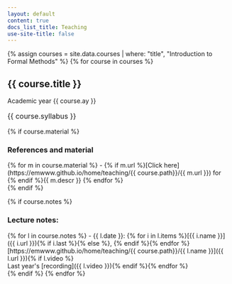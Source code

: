 ```yaml
---
layout: default
content: true
docs_list_title: Teaching
use-site-title: false
---
```


{% assign courses = site.data.courses | where: "title", "Introduction to Formal Methods" %}
{% for course in courses %}

## <a id='{{ course.title }}'></a>{{ course.title }}
Academic year {{ course.ay }}
<p style="font-size:12pt">{{ course.syllabus }}</p>

{% if course.material %}
### References and material
<div markdown="1">
{% for m in course.material %}
- {% if m.url %}[Click here](https://emwww.github.io/home/teaching/{{ course.path}}/{{ m.url }}) for {% endif %}{{ m.descr }} {% endfor %}
</div>
{% endif %}

{% if course.notes %}
### Lecture notes:
<div markdown="1">
{% for l in course.notes %}
- {{ l.date }}: {% for i in l.items %}[{{ i.name }}]({{ i.url }}){% if i.last %}{% else %}, {% endif %}{% endfor %}[https://emwww.github.io/home/teaching/{{ course.path}}/{{ l.name }}]({{ l.url }}){% if l.video %}<br/>Last year's [recording]({{ l.video }}){% endif %}{% endfor %}
</div>
{% endif %}
{% endfor %}
